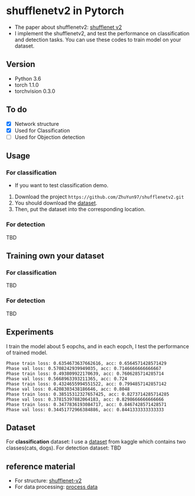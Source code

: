 # shufflenetv2 in Pytorch
- The paper about shufflenetv2: [shufflenet v2](https://arxiv.org/pdf/1807.11164.pdf)
- I implement the shufflenetv2, and test the performance on classification and detection tasks. You can use these codes to train model on your dataset.

## Version
- Python 3.6
- torch 1.1.0
- torchvision 0.3.0
## To do
- [x] Network structure
- [x] Used for Classification
- [ ] Used for Objection detection
## Usage
### For classification
- If you want to test classification demo.
1. Download the project `https://github.com/ZhuYun97/shufflenetv2.git`
2. You should download the [dataset](https://www.kaggle.com/c/dogs-vs-cats-redux-kernels-edition).
3. Then, put the dataset into the corresponding location.
### For detection
TBD
## Training own your dataset
### For classification
TBD
### For detection
TBD
## Experiments
I train the model about 5 eopchs, and in each eopch, I test the performance of trained model.
```
Phase train loss: 0.6354673637662616, acc: 0.6564571428571429
Phase val loss: 0.5708242939949035, acc: 0.7146666666666667
Phase train loss: 0.493809922170639, acc: 0.7606285714285714
Phase val loss: 0.5668963393211365, acc: 0.724
Phase train loss: 0.4324655994551522, acc: 0.7994857142857142
Phase val loss: 0.4208303438186646, acc: 0.8048
Phase train loss: 0.38515312327657425, acc: 0.8273714285714285
Phase val loss: 0.37815397882064183, acc: 0.8298666666666666
Phase train loss: 0.3477836193084717, acc: 0.8467428571428571
Phase val loss: 0.34451772966384886, acc: 0.8441333333333333
```
## Dataset
For **classification** dataset: I use a [dataset](https://www.kaggle.com/c/dogs-vs-cats-redux-kernels-edition) from kaggle which contains two classes(cats, dogs).
For detection dataset: TBD
## reference material
- For structure: [shufflenet-v2](https://github.com/ericsun99/Shufflenet-v2-Pytorch)
- For data processing: [process data](https://zhuanlan.zhihu.com/p/29024978)

